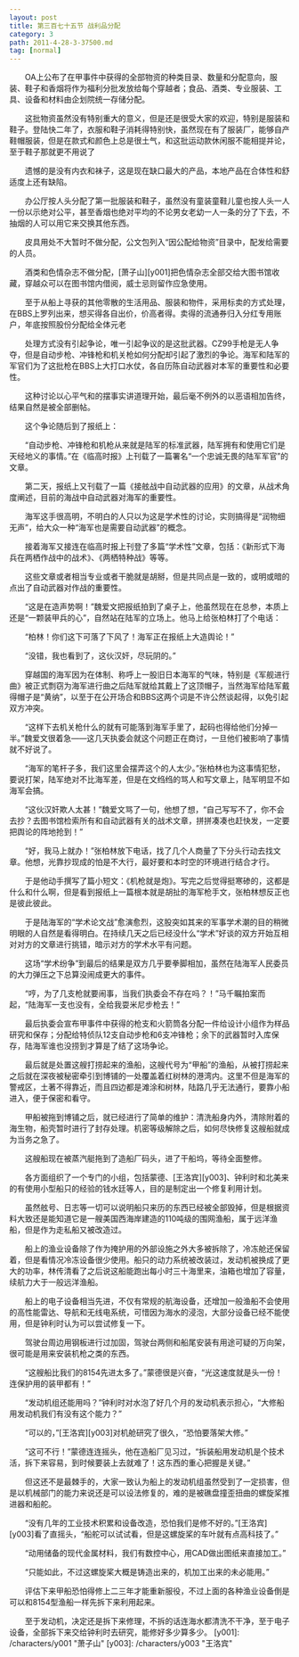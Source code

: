 ```yaml
---
layout: post
title: 第三百七十五节 战利品分配
category: 3
path: 2011-4-28-3-37500.md
tag: [normal]
---
```


　　OA上公布了在甲事件中获得的全部物资的种类目录、数量和分配意向，服装、鞋子和香烟将作为福利分批发放给每个穿越者；食品、酒类、专业服装、工具、设备和材料由企划院统一存储分配。

　　这批物资虽然没有特别重大的意义，但是还是很受大家的欢迎，特别是服装和鞋子。登陆快二年了，衣服和鞋子消耗得特别快，虽然现在有了服装厂，能够自产鞋帽服装，但是在款式和颜色上总是很土气，和这批运动款休闲服不能相提并论，至于鞋子那就更不用说了

　　遗憾的是没有内衣和袜子，这是现在缺口最大的产品，本地产品在合体性和舒适度上还有缺陷。

　　办公厅按人头分配了第一批服装和鞋子，虽然没有童装童鞋儿童也按人头一人一份以示绝对公平，甚至香烟也绝对平均的不论男女老幼一人一条的分了下去，不抽烟的人可以用它来交换其他东西。

　　皮具用处不大暂时不做分配，公文包列入“因公配给物资”目录中，配发给需要的人员。

　　酒类和色情杂志不做分配，[萧子山][y001]把色情杂志全部交给大图书馆收藏，穿越众可以在图书馆内借阅，威士忌则留作应急使用。

　　至于从船上寻获的其他零散的生活用品、服装和物件，采用标卖的方式处理，在BBS上罗列出来，想买得各自出价，价高者得。卖得的流通券归入分红专用账户，年底按照股份分配给全体元老

　　处理方式没有引起争论，唯一引起争议的是这批武器。CZ99手枪是无人争夺，但是自动步枪、冲锋枪和机关枪如何分配却引起了激烈的争论。海军和陆军的军官们为了这批枪在BBS上大打口水仗，各自历陈自动武器对本军的重要性和必要性。

　　这种讨论以心平气和的摆事实讲道理开始，最后毫不例外的以恶语相加告终，结果自然是被全部删帖。

　　这个争论随后到了报纸上：

　　“自动步枪、冲锋枪和机枪从来就是陆军的标准武器，陆军拥有和使用它们是天经地义的事情。”在《临高时报》上刊载了一篇署名“一个忠诚无畏的陆军军官”的文章。

　　第二天，报纸上又刊载了一篇《接舷战中自动武器的应用》的文章，从战术角度阐述，目前的海战中自动武器对海军的重要性。

　　海军这手很高明，不明白的人只以为这是学术性的讨论，实则搞得是“润物细无声”，给大众一种“海军也是需要自动武器”的概念。

　　接着海军又接连在临高时报上刊登了多篇“学术性”文章，包括：《新形式下海兵在两栖作战中的战术》、《两栖特种战》等等。

　　这些文章或者相当专业或者干脆就是胡掰，但是共同点是一致的，或明或暗的点出了自动武器对作战的重要性。

　　“这是在造声势啊！”魏爱文把报纸拍到了桌子上，他虽然现在在总参，本质上还是“一颗装甲兵的心”，自然站在陆军的立场上。他马上给张柏林打了个电话：

　　“柏林！你们这下可落了下风了！海军正在报纸上大造舆论！”

　　“没错，我也看到了，这伙汉奸，尽玩阴的。”

　　穿越国的海军因为在体制、称呼上一股旧日本海军的气味，特别是《军舰进行曲》被正式剽窃为海军进行曲之后陆军就给其戴上了这顶帽子，当然海军给陆军戴得帽子是“黄纳”，以至于在公开场合和BBS这两个词是不许公然谈起得，以免引起双方冲突。

　　“这样下去机关枪什么的就有可能落到海军手里了，起码也得给他们分掉一半。”魏爱文很着急——这几天执委会就这个问题正在商讨，一旦他们被影响了事情就不好说了。

　　“海军的笔杆子多，我们这里会摆弄这个的人太少。”张柏林也为这事情犯愁，要说打架，陆军绝对不比海军差，但是在文绉绉的骂人和写文章上，陆军明显不如海军会搞。

　　“这伙汉奸欺人太甚！”魏爱文骂了一句，他想了想，“自己写写不了，你不会去抄？去图书馆检索所有和自动武器有关的战术文章，拼拼凑凑也赶快发，一定要把舆论的阵地抢到！”

　　“好，我马上就办！”张柏林放下电话，找了几个人商量了下分头行动去找文章。他想，光靠抄现成的怕是不大行，最好要和本时空的环境进行结合才行。

　　于是他动手撰写了篇小短文：《机枪就是炮》。写完之后觉得挺寒碜的，这都是什么和什么啊，但是看到报纸上一篇根本就是胡扯的海军枪手文，张柏林想反正也是彼此彼此。

　　于是陆海军的“学术论文战”愈演愈烈，这股突如其来的军事学术潮的目的稍微明眼的人自然是看得明白。在持续几天之后已经没什么“学术”好谈的双方开始互相对对方的文章进行挑错，暗示对方的学术水平有问题。

　　这场“学术纷争”到最后的结果是双方几乎要拳脚相加，虽然在陆海军人民委员的大力弹压之下总算没闹成更大的事件。

　　“哼，为了几支枪就要闹事，当我们执委会不存在吗？！”马千瞩拍案而起，“陆海军一支也没有，全给我耍米尼步枪去！”

　　最后执委会宣布甲事件中获得的枪支和火箭筒各分配一件给设计小组作为样品研究和保存；分配给特侦队12支自动步枪和6支冲锋枪；余下的武器暂时入库保存，陆海军谁也没捞到才算是了结了这场争论。

　　最后就是处置这艘打捞起来的渔船，这艘代号为“甲船”的渔船，从被打捞起来之后就在深夜被秘密牵引到博铺的一处覆盖着红树林的港湾内。这里不但是海军的警戒区，土著不得靠近，而且四边都是滩涂和树林，陆路几乎无法通行，要靠小船进入，便于保密和看守。

　　甲船被拖到博铺之后，就已经进行了简单的维护：清洗船身内外，清除附着的海生物，船壳暂时进行了封存处理。机密等级解除之后，如何尽快修复这艘船就成为当务之急了。

　　这艘船现在被蒸汽艇拖到了造船厂码头，进了干船坞，等待全面整修。

　　各方面组织了一个专门的小组，包括蒙德、[王洛宾][y003]、钟利时和北美来的有使用小型船只的经验的钱水廷等人，目的是制定出一个修复利用计划。

　　虽然舷号、日志等一切可以说明船只来历的东西已经被全部毁掉，但是根据资料大致还是能知道它是一艘美国西海岸建造的110吨级的围网渔船，属于远洋渔船，但是作为走私船又被改造过。

　　船上的渔业设备除了作为掩护用的外部设施之外大多被拆除了，冷冻舱还保留着，但是看情况冷冻设备很少使用。船只的动力系统被改装过，发动机被换成了更大的功率，林传清看了之后说这船能跑出每小时三十海里来，油箱也增加了容量，续航力大于一般远洋渔船。

　　船上的电子设备相当先进，不仅有常规的航海设备，还增加一般渔船不会使用的高性能雷达、导航和无线电系统，可惜因为海水的浸泡，大部分设备已经不能使用，但是钟利时认为可以尝试修复一下。

　　驾驶台周边用钢板进行过加固，驾驶台两侧和船尾安装有用途可疑的万向架，很可能是用来安装机枪之类的东西。

　　“这艘船比我们的8154先进太多了。”蒙德很是兴奋，“光这速度就是头一份！连保护用的装甲都有！”

　　“发动机组还能用吗？”钟利时对水泡了好几个月的发动机表示担心，“大修船用发动机我们有没有这个能力？”

　　“可以的，”[王洛宾][y003]对机舱研究了很久，“恐怕要落架大修。”

　　“这可不行！”蒙德连连摇头，他在造船厂见习过，“拆装船用发动机是个技术活，拆下来容易，到时候要装上去就难了！这东西的重心把握是关键。”

　　但这还不是最棘手的，大家一致认为船上的发动机组虽然受到了一定损害，但是以机械部门的能力来说还是可以设法修复的，难的是被礁盘撞歪扭曲的螺旋桨推进器和船舵。

　　“没有几年的工业技术积累和设备改造，恐怕我们是修不好的。”[王洛宾][y003]看了直摇头，“船舵可以试试看，但是这螺旋桨的车叶就有点高科技了。”

　　“动用储备的现代金属材料，我们有数控中心，用CAD做出图纸来直接加工。”

　　“只能如此，不过这螺旋桨大概是铸造出来的，机加工出来的未必能用。”

　　评估下来甲船恐怕得修上二三年才能重新服役，不过上面的各种渔业设备倒是可以和8154型渔船一样先拆下来利用起来。

　　至于发动机，决定还是拆下来修理，不拆的话连海水都清洗不干净，至于电子设备，全部拆下来交给钟利时去研究，能修好多少算多少。
[y001]: /characters/y001 "萧子山"
[y003]: /characters/y003 "王洛宾"

